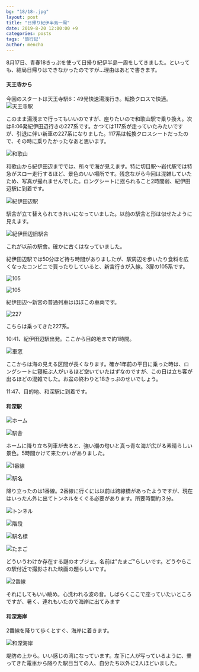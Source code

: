 ```yaml
---
bg: "18/18-.jpg"
layout: post
title: "日帰り紀伊半島一周"
date: 2019-8-20 12:00:00 +9
categories: posts
tags: '旅行記'
author: mencha
---
```


8月17日、青春18きっぷを使って日帰り紀伊半島一周をしてきました。といっても、結局日帰りはできなかったのですが...理由はあとで書きます。

#### 天王寺から
今回のスタートは天王寺駅6：49発快速湯浅行き。転換クロスで快適。
![天王寺駅]()

このまま湯浅まで行ってもいいのですが、座りたいので和歌山駅で乗り換え。次は8:06発紀伊田辺行きの227系です。かつては117系が走っていたみたいですが、引退に伴い新車の227系になりました。117系は転換クロスシートだったので、その時に乗りたかったなあと思います。

![和歌山]()

和歌山から紀伊田辺まででは、所々で海が見えます。特に切目駅～岩代駅では特急がスロー走行するほど、景色のいい場所です。残念ながら今回は混雑していたため、写真が撮れませんでした。ロングシートに揺られること2時間弱、紀伊田辺駅に到着です。

![紀伊田辺駅]()

駅舎が立て替えられてきれいになっていました。以前の駅舎と形は似せたように見えます。

![紀伊田辺旧駅舎]()

これが以前の駅舎。確かに古くはなっていました。

紀伊田辺駅では50分ほど待ち時間がありましたが、駅周辺を歩いたり食料を広くなったコンビニで買ったりしていると、新宮行きが入線。3扉の105系です。

![105]()

![105]()

紀伊田辺～新宮の普通列車はほぼこの車両です。

![227]()

こちらは乗ってきた227系。

10:41、紀伊田辺駅出発。ここから目的地まで約1時間。

![車窓]()

ここからは海の見える区間が長くなります。確か1年前の平日に乗った時は、ロングシートに寝転ぶ人がいるほど空いていたはずなのですが、この日は立ち客が出るほどの混雑でした。お盆の終わりと18きっぷのせいでしょう。

11:47、目的地、和深駅に到着です。

#### 和深駅

![ホーム]()

![駅舎]()

ホームに降り立ち列車が去ると、強い潮の匂いと真っ青な海が広がる素晴らしい景色。5時間かけて来たかいがありました。

![1番線]()

![駅名]()

降り立ったのは1番線。2番線に行くには以前は跨線橋があったようですが、現在はいったん外に出てトンネルをくぐる必要があります。所要時間約３分。

![トンネル]()

![階段]()

![駅名標]()

![たまご]()

どういうわけか存在する謎のオブジェ。名前は"たまご"らしいです。どうやらこの駅付近で撮影された映画の題らしいです。

![2番線]()

それにしてもいい眺め。心洗われる波の音。しばらくここで座っていたいところですが、暑く、連れもいたので海岸に出てみます

#### 和深海岸

2番線を降りて歩くとすぐ、海岸に着きます。

![和深海岸]()

堤防の上から。いい感じの湾になっています。左下に人が写っているように、乗ってきた電車から降りた駅目当ての人、自分たち以外に2人ほどいました。





